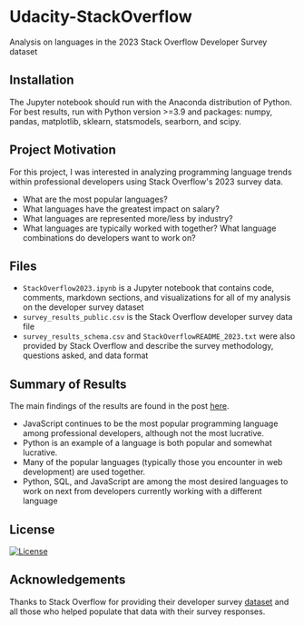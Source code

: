 # Udacity-StackOverflow
Analysis on languages in the 2023 Stack Overflow Developer Survey dataset

## Installation
The Jupyter notebook should run with the Anaconda distribution of Python. For best results, run with Python version >=3.9 and packages: numpy, pandas, matplotlib, sklearn, statsmodels, searborn, and scipy.

## Project Motivation

For this project, I was interested in analyzing programming language trends within professional developers using Stack Overflow's 2023 survey data.

- What are the most popular languages?
- What languages have the greatest impact on salary?
- What languages are represented more/less by industry?
- What languages are typically worked with together? What language combinations do developers want to work on?

## Files
- `StackOverflow2023.ipynb` is a Jupyter notebook that contains code, comments, markdown sections, and visualizations for all of my analysis on the developer survey dataset
- `survey_results_public.csv` is the Stack Overflow developer survey data file
- `survey_results_schema.csv` and `StackOverflowREADME_2023.txt` were also provided by Stack Overflow and describe the survey methodology, questions asked, and data format

## Summary of Results
The main findings of the results are found in the post [here](https://medium.com/@jimalistairtoledo/programming-languages-you-should-work-on-in-2023-93263581fc50).
- JavaScript continues to be the most popular programming language among professional developers, although not the most lucrative.
- Python is an example of a language is both popular and somewhat lucrative.
- Many of the popular languages (typically those you encounter in web development) are used together.
- Python, SQL, and JavaScript are among the most desired languages to work on next from developers currently working with a different language


## License
[![License](https://img.shields.io/badge/License-Apache_2.0-blue.svg)](https://opensource.org/licenses/Apache-2.0)

## Acknowledgements

Thanks to Stack Overflow for providing their developer survey [dataset](https://insights.stackoverflow.com/survey/) and all those who helped populate that data with their survey responses.